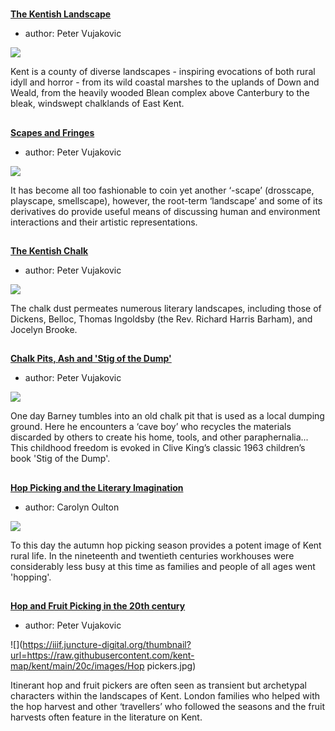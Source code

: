 <param ve-config 
       title="Literary Landscapes"
       banner="images/OasthousesMJC.jpg"
       layout="index">

#

##
**[The Kentish Landscape](/landscape/kentish-landscapes)**

- author: Peter Vujakovic

![](https://iiif.juncture-digital.org/thumbnail?url=https://raw.githubusercontent.com/kent-map/kent/main/landscape/images/IMG_3010.JPG)

Kent is a county of diverse landscapes - inspiring evocations of both rural idyll and horror - from its wild coastal marshes to the uplands of Down and Weald, from the heavily wooded Blean complex above Canterbury to the bleak, windswept chalklands of East Kent.

##
**[Scapes and Fringes](/landscape/scapes-and-fringes)**

- author: Peter Vujakovic

![](https://iiif.juncture-digital.org/thumbnail?url=https://raw.githubusercontent.com/kent-map/kent/main/landscape/images/HopbinMJC.jpg)

It has become all too fashionable to coin yet another ‘-scape’ (drosscape, playscape, smellscape), however, the root-term ‘landscape’ and some of its derivatives do provide useful means of discussing human and environment interactions and their artistic representations.

##
**[The Kentish Chalk](/landscape/kentish-chalk)**

- author: Peter Vujakovic

![](https://iiif.juncture-digital.org/thumbnail?url=https://raw.githubusercontent.com/kent-map/kent/main/landscape/images/IMG_2985.JPG)

The chalk dust permeates numerous literary landscapes, including those of Dickens, Belloc, Thomas Ingoldsby (the Rev. Richard Harris Barham), and Jocelyn Brooke.

##
**[Chalk Pits, Ash and 'Stig of the Dump'](/landscape/chalk-pits-stig)**

- author: Peter Vujakovic

![](https://iiif.juncture-digital.org/thumbnail?url=https://raw.githubusercontent.com/kent-map/kent/main/landscape/images/IMG_2546.JPG)

One day Barney tumbles into an old chalk pit that is used as a local dumping ground. Here he encounters a ‘cave boy’ who recycles the materials discarded by others to create his home, tools, and other paraphernalia... This childhood freedom is evoked in Clive King’s classic 1963 children’s book 'Stig of the Dump'.
 
##
**[Hop Picking and the Literary Imagination](/20c/20c-hop-picking)**

- author: Carolyn Oulton

![](https://iiif.juncture-digital.org/thumbnail?url=https://raw.githubusercontent.com/kent-map/kent/main/20c/images/IllustratedhoppingMJC1.JPG)

To this day the autumn hop picking season provides a potent image of Kent rural life. In the nineteenth and twentieth centuries workhouses were considerably less busy at this time as families and people of all ages went 'hopping'.

##
**[Hop and Fruit Picking in the 20th century](/landscape/20c-encounters-with-others)**

- author: Peter Vujakovic

![](https://iiif.juncture-digital.org/thumbnail?url=https://raw.githubusercontent.com/kent-map/kent/main/20c/images/Hop pickers.jpg)

Itinerant hop and fruit pickers are often seen as transient but archetypal characters within the landscapes of Kent. London families who helped with the hop harvest and other ‘travellers’ who followed the seasons and the fruit harvests often feature in the literature on Kent.

